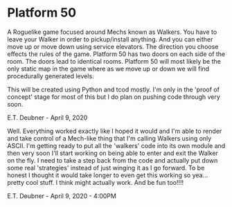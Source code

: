 # Platform 50
A Roguelike game focused around Mechs known as Walkers.  You have to leave your Walker in order to pickup/install anything.  And you can either move up or move down using service elevators.  The direction you choose effects the rules of the game.  Platform 50 has two doors on each side of the room.  The doors lead to identical rooms.  Platform 50 will most likely be the only static map in the game where as we move up or down we will find procedurally generated levels.  

This will be created using Python and tcod mostly.  I'm only in the 'proof of concept' stage for most of this but I do plan on pushing code through very soon.

E.T. Deubner - April 9, 2020

Well.  Everything worked exactly like I hoped it would and I'm able to render and take control of a Mech-like thing that I'm calling Walkers using only ASCII.  I'm getting ready to put all the 'walkers' code into its own module and then very soon I'll start working on being able to enter and exit the Walker on the fly.  I need to take a step back from the code and actually put down some real 'strategies' instead of just winging it as I go forward.  To be honest I thought it would take longer to even get this working so yea... pretty cool stuff.  I think might actually work.  And be fun too!!!!

E.T. Deubner - April 9, 2020 - 4:00PM
